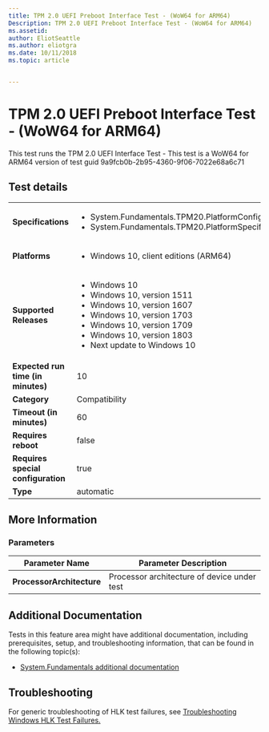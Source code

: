 ```yaml
---
title: TPM 2.0 UEFI Preboot Interface Test - (WoW64 for ARM64)
Description: TPM 2.0 UEFI Preboot Interface Test - (WoW64 for ARM64)
ms.assetid: 
author: EliotSeattle
ms.author: eliotgra
ms.date: 10/11/2018
ms.topic: article


---
```


# TPM 2.0 UEFI Preboot Interface Test - (WoW64 for ARM64)

This test runs the TPM 2.0 UEFI Interface Test - This test is a WoW64 for ARM64 version of test guid 9a9fcb0b-2b95-4360-9f06-7022e68a6c71

## Test details
|||
|---|---|
| **Specifications**  | <ul><li>System.Fundamentals.TPM20.PlatformConfiguration</li><li>System.Fundamentals.TPM20.PlatformSpecifications</li></ul> |  
| **Platforms**   | <ul><li>Windows 10, client editions (ARM64)</li></ul> |
| **Supported Releases** | <ul><li>Windows 10</li><li>Windows 10, version 1511</li><li>Windows 10, version 1607</li><li>Windows 10, version 1703</li><li>Windows 10, version 1709</li><li>Windows 10, version 1803</li><li>Next update to Windows 10</li></ul> |
|**Expected run time (in minutes)**| 10 |
|**Category**| Compatibility |
|**Timeout (in minutes)**| 60 |
|**Requires reboot**| false |
|**Requires special configuration**| true |
|**Type**| automatic |

## More Information
### Parameters
| Parameter Name | Parameter Description |
| --- | --- |
| **ProcessorArchitecture** | Processor architecture of device under test |



## Additional Documentation
Tests in this feature area might have additional documentation, including prerequisites, setup, and troubleshooting information, that can be found in the following topic(s): <ul><li>[System.Fundamentals additional documentation](https:\//docs.microsoft.com/en-us/windows-hardware/test/hlk/testref/system-fundamentals-additional-documentation.md)</li></ul>

## Troubleshooting
For generic troubleshooting of HLK test failures, see [Troubleshooting Windows HLK Test Failures.](https://docs.microsoft.com/en-us/windows-hardware/HLK/troubleshooting.html)
